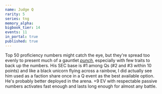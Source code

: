 ```yaml
---
name: Judge Q
rarity: 5
series: tng
memory_alpha:
bigbook_tier: 14
events: 11
in_portal: true
published: true
---
```


Top 50 proficiency numbers might catch the eye, but they're spread too evenly to present much of a gauntlet [_punch_](https://www.youtube.com/watch?v=kUEKNu11gFQ&t=22), especially with few traits to back up the numbers. His SEC base is #1 among Qs (#2 and #3 within 10 points) and like a black unicorn flying across a rainbow, I did actually see him used as a faction share once in a Q event as the best available option. He's probably better deployed in the arena. +9 EV with respectable passive numbers activates fast enough and lasts long enough for almost any battle. 
